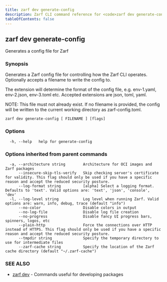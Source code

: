 ```yaml
---
title: zarf dev generate-config
description: Zarf CLI command reference for <code>zarf dev generate-config</code>.
tableOfContents: false
---
```


<!-- Page generated by Zarf; DO NOT EDIT -->

## zarf dev generate-config

Generates a config file for Zarf

### Synopsis

Generates a Zarf config file for controlling how the Zarf CLI operates. Optionally accepts a filename to write the config to.

The extension will determine the format of the config file, e.g. env-1.yaml, env-2.json, env-3.toml etc.
Accepted extensions are json, toml, yaml.

NOTE: This file must not already exist. If no filename is provided, the config will be written to the current working directory as zarf-config.toml.

```
zarf dev generate-config [ FILENAME ] [flags]
```

### Options

```
  -h, --help   help for generate-config
```

### Options inherited from parent commands

```
  -a, --architecture string        Architecture for OCI images and Zarf packages
      --insecure-skip-tls-verify   Skip checking server's certificate for validity. This flag should only be used if you have a specific reason and accept the reduced security posture.
      --log-format string          [alpha] Select a logging format. Defaults to 'text'. Valid options are: 'text', 'json', 'console', 'dev'
  -l, --log-level string           Log level when running Zarf. Valid options are: warn, info, debug, trace (default "info")
      --no-color                   Disable colors in output
      --no-log-file                Disable log file creation
      --no-progress                Disable fancy UI progress bars, spinners, logos, etc
      --plain-http                 Force the connections over HTTP instead of HTTPS. This flag should only be used if you have a specific reason and accept the reduced security posture.
      --tmpdir string              Specify the temporary directory to use for intermediate files
      --zarf-cache string          Specify the location of the Zarf cache directory (default "~/.zarf-cache")
```

### SEE ALSO

* [zarf dev](/commands/zarf_dev/)	 - Commands useful for developing packages

